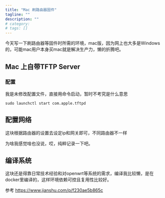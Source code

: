 ```yaml
---
title: "Mac 刷路由器固件"
tagline: ""
description: ""
# category: 
# tags: []
---
```


今天写一下刷路由器等固件时所需的环境，mac版，因为网上也大多是Windows的，可能mac用户本身买mac就是解决生产力，懒的折腾吧。

## Mac 上自带TFTP Server
### 配置 
我是未修改配置文件，直接用命令启动，暂时不考究是什么意思

    sudo launchctl start com.apple.tftpd

## 配置网络
这块根据路由器的设置去设定ip和网关即可，不同路由器不一样

为啥我感觉啥也没说，哎，纯粹记录一下吧。

## 编译系统
这块还是得靠日常技术经验和对openwrt等系统的需求，编译我比较懒，是在docker里编译的，这样环境依赖可控且复用性比较好。


参考
<https://www.jianshu.com/p/f230ae5b865c>
